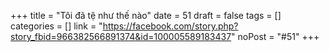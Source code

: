 ﻿+++
title = "Tôi đã tệ như thế nào"
date = 51
draft = false
tags = []
categories = []
link = "https://facebook.com/story.php?story_fbid=966382566891374&id=100005589183437"
noPost = "#51"
+++
